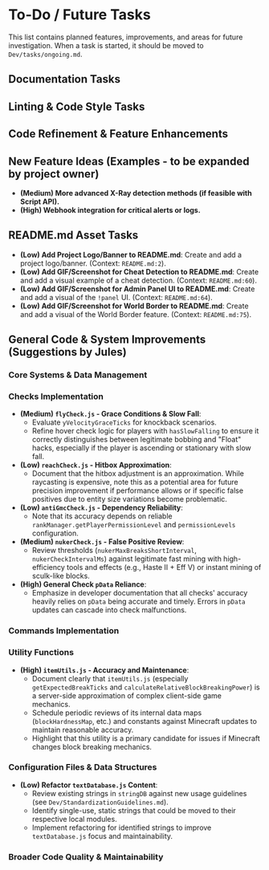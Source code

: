 # To-Do / Future Tasks

This list contains planned features, improvements, and areas for future investigation. When a task is started, it should be moved to `Dev/tasks/ongoing.md`.

## Documentation Tasks

## Linting & Code Style Tasks

## Code Refinement & Feature Enhancements

## New Feature Ideas (Examples - to be expanded by project owner)
- **(Medium) More advanced X-Ray detection methods (if feasible with Script API).**
- **(High) Webhook integration for critical alerts or logs.**

## README.md Asset Tasks
- **(Low) Add Project Logo/Banner to README.md**: Create and add a project logo/banner. (Context: `README.md:2`).
- **(Low) Add GIF/Screenshot for Cheat Detection to README.md**: Create and add a visual example of a cheat detection. (Context: `README.md:60`).
- **(Low) Add GIF/Screenshot for Admin Panel UI to README.md**: Create and add a visual of the `!panel` UI. (Context: `README.md:64`).
- **(Low) Add GIF/Screenshot for World Border to README.md**: Create and add a visual of the World Border feature. (Context: `README.md:75`).

## General Code & System Improvements (Suggestions by Jules)

### Core Systems & Data Management

### Checks Implementation
- **(Medium) `flyCheck.js` - Grace Conditions & Slow Fall**:
    - Evaluate `yVelocityGraceTicks` for knockback scenarios.
    - Refine hover check logic for players with `hasSlowFalling` to ensure it correctly distinguishes between legitimate bobbing and "Float" hacks, especially if the player is ascending or stationary with slow fall.
- **(Low) `reachCheck.js` - Hitbox Approximation**:
    - Document that the hitbox adjustment is an approximation. While raycasting is expensive, note this as a potential area for future precision improvement if performance allows or if specific false positives due to entity size variations become problematic.
- **(Low) `antiGmcCheck.js` - Dependency Reliability**:
    - Note that its accuracy depends on reliable `rankManager.getPlayerPermissionLevel` and `permissionLevels` configuration.
- **(Medium) `nukerCheck.js` - False Positive Review**:
    - Review thresholds (`nukerMaxBreaksShortInterval`, `nukerCheckIntervalMs`) against legitimate fast mining with high-efficiency tools and effects (e.g., Haste II + Eff V) or instant mining of sculk-like blocks.
- **(High) General Check `pData` Reliance**:
    - Emphasize in developer documentation that all checks' accuracy heavily relies on `pData` being accurate and timely. Errors in `pData` updates can cascade into check malfunctions.

### Commands Implementation

### Utility Functions
- **(High) `itemUtils.js` - Accuracy and Maintenance**:
    - Document clearly that `itemUtils.js` (especially `getExpectedBreakTicks` and `calculateRelativeBlockBreakingPower`) is a server-side approximation of complex client-side game mechanics.
    - Schedule periodic reviews of its internal data maps (`blockHardnessMap`, etc.) and constants against Minecraft updates to maintain reasonable accuracy.
    - Highlight that this utility is a primary candidate for issues if Minecraft changes block breaking mechanics.

### Configuration Files & Data Structures
- **(Low) Refactor `textDatabase.js` Content**:
    - Review existing strings in `stringDB` against new usage guidelines (see `Dev/StandardizationGuidelines.md`).
    - Identify single-use, static strings that could be moved to their respective local modules.
    - Implement refactoring for identified strings to improve `textDatabase.js` focus and maintainability.

### Broader Code Quality & Maintainability
